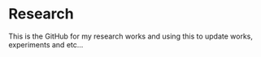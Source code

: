 # Research

This is the GitHub for my research works and using this to update works, experiments and etc...
